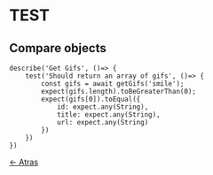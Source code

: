 # TEST

## Compare objects

```
describe('Get Gifs', ()=> {
    test('Should return an array of gifs', ()=> {
        const gifs = await getGifs('smile');
        expect(gifs.length).toBeGreaterThan(0);
        expect(gifs[0]).toEqual({
            id: expect.any(String),
            title: expect.any(String),
            url: expect.any(String)
        })
    })
})
```

[<- Atras](../README.md)
